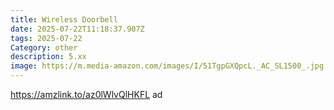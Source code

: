 ```yaml
---
title: Wireless Doorbell
date: 2025-07-22T11:18:37.907Z
tags: 2025-07-22
Category: other
description: 5.xx
image: https://m.media-amazon.com/images/I/51TgpGXQpcL._AC_SL1500_.jpg
---
```

https://amzlink.to/az0lWlvQlHKFL ad